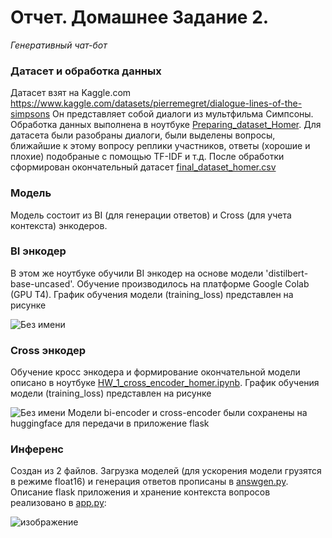 # Отчет. Домашнее Задание 2.
*Генеративный чат-бот*
### Датасет и обработка данных
Датасет взят на Kaggle.com
https://www.kaggle.com/datasets/pierremegret/dialogue-lines-of-the-simpsons
Он представляет собой диалоги из мультфильма Симпсоны. 
Обработка данных выполнена в ноутбуке [Preparing_dataset_Homer](https://github.com/maxbobrov85/chat_bot_gen/blob/main/Preparing_dataset_Homer.ipynb). Для датасета были разобраны диалоги, были выделены вопросы, ближайшие к этому вопросу реплики участников, ответы (хорошие и плохие) подобраные с помощью TF-IDF и т.д. После обработки сформирован окончательный датасет [final_dataset_homer.csv](https://github.com/maxbobrov85/chat_bot/blob/main/final_dataset_homer.csv)
### Модель
Модель состоит из BI (для генерации ответов) и Cross (для учета контекста) энкодеров. 
### BI энкодер
В этом же ноутбуке обучили BI энкодер на основе модели 'distilbert-base-uncased'. Обучение производилось на платформе Google Colab (GPU T4). График обучения модели (training_loss) представлен на рисунке

![Без имени](https://github.com/maxbobrov85/chat_bot/assets/114837957/7bf08a65-16a0-4a7f-b94c-2042c7d53489)
### Cross энкодер
Обучение кросс энкодера и формирование окончательной модели описано в ноутбуке [HW_1_cross_encoder_homer.ipynb](https://github.com/maxbobrov85/chat_bot/blob/main/HW_1_cross_encoder_homer.ipynb). График обучения модели (training_loss) представлен на рисунке

![Без имени](https://github.com/maxbobrov85/chat_bot/assets/114837957/ed01fad8-63fb-4ab7-9491-ec86a1c4940f)
Модели bi-encoder и cross-encoder были сохранены на huggingface для передачи в приложение flask
### Инференс
Создан из 2 файлов. Загрузка моделей (для ускорения модели грузятся в режиме float16) и генерация ответов прописаны в [answgen.py](https://github.com/maxbobrov85/chat_bot/blob/main/answgen.py). Описание flask приложения и хранение контекста вопросов реализовано в [app.py](https://github.com/maxbobrov85/chat_bot/blob/main/app.py):

![изображение](https://github.com/maxbobrov85/chat_bot/assets/114837957/27004573-9664-48da-a630-d080b205251d)
